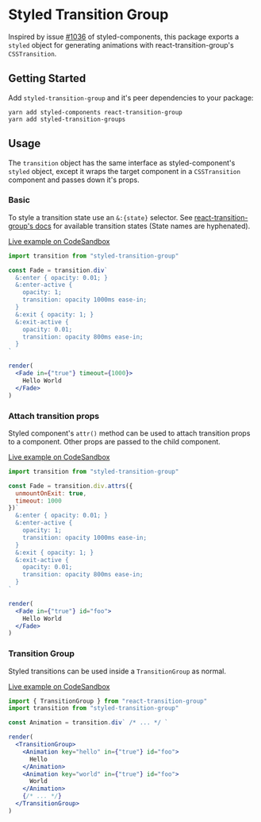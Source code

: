 Styled Transition Group
===

Inspired by issue [#1036](https://github.com/styled-components/styled-components/issues/1036) of styled-components, this package exports a `styled` object for generating animations with react-transition-group's `CSSTransition`.

Getting Started
---

Add `styled-transition-group` and it's peer dependencies to your package:

```shell
yarn add styled-components react-transition-group
yarn add styled-transition-groups
```

Usage
---

The `transition` object has the same interface as styled-component's `styled` object, except it wraps the target component in a `CSSTransition` component and passes down it's props.

### Basic

To style a transition state use an `&:{state}` selector. See [react-transition-group's docs](https://reactcommunity.org/react-transition-group/#CSSTransition-prop-classNames) for available transition states (State names are hyphenated).

[Live example on CodeSandbox](https://stackblitz.com/edit/01-styled-transition-group?file=index.js)

```jsx
import transition from "styled-transition-group"

const Fade = transition.div`
  &:enter { opacity: 0.01; }
  &:enter-active {
    opacity: 1;
    transition: opacity 1000ms ease-in;
  }
  &:exit { opacity: 1; }
  &:exit-active {
    opacity: 0.01;
    transition: opacity 800ms ease-in;
  }
`

render(
  <Fade in={"true"} timeout={1000}>
    Hello World
  </Fade>
)
```

### Attach transition props

Styled component's `attr()` method can be used to attach transition props to a component. Other props are passed to the child component.

[Live example on CodeSandbox](https://stackblitz.com/edit/02-styled-transition-group?file=index.js)

```jsx
import transition from "styled-transition-group"

const Fade = transition.div.attrs({
  unmountOnExit: true,
  timeout: 1000
})`
  &:enter { opacity: 0.01; }
  &:enter-active {
    opacity: 1;
    transition: opacity 1000ms ease-in;
  }
  &:exit { opacity: 1; }
  &:exit-active {
    opacity: 0.01;
    transition: opacity 800ms ease-in;
  }
`

render(
  <Fade in={"true"} id="foo">
    Hello World
  </Fade>
)
```

### Transition Group

Styled transitions can be used inside a `TransitionGroup` as normal.

[Live example on CodeSandbox](https://stackblitz.com/edit/03-styled-transition-group?file=index.js)

```jsx
import { TransitionGroup } from "react-transition-group"
import transition from "styled-transition-group"

const Animation = transition.div` /* ... */ `

render(
  <TransitionGroup>
    <Animation key="hello" in={"true"} id="foo">
      Hello
    </Animation>
    <Animation key="world" in={"true"} id="foo">
      World
    </Animation>
    {/* ... */}
  </TransitionGroup>
)
```
